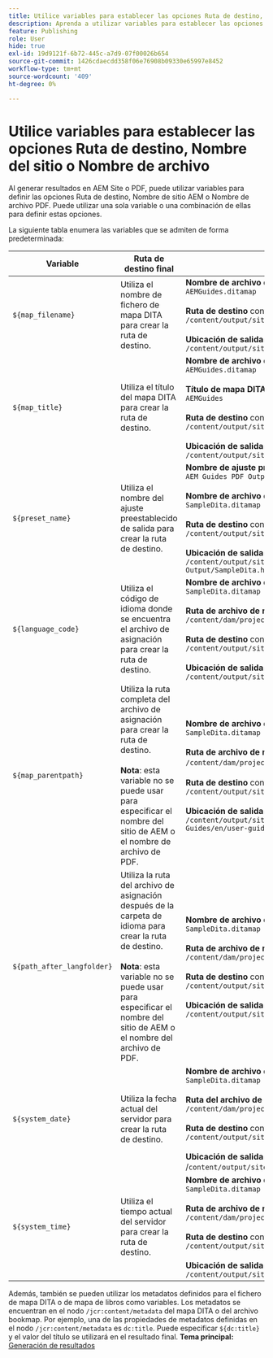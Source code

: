 ```yaml
---
title: Utilice variables para establecer las opciones Ruta de destino, Nombre del sitio o Nombre de archivo
description: Aprenda a utilizar variables para establecer las opciones Ruta de destino, Nombre del sitio o Nombre de archivo. Conozca las variables listas para usarse admitidas en AEM Guides.
feature: Publishing
role: User
hide: true
exl-id: 19d9121f-6b72-445c-a7d9-07f00026b654
source-git-commit: 1426cdaecdd358f06e76908b09330e65997e8452
workflow-type: tm+mt
source-wordcount: '409'
ht-degree: 0%

---
```


# Utilice variables para establecer las opciones Ruta de destino, Nombre del sitio o Nombre de archivo


Al generar resultados en AEM Site o PDF, puede utilizar variables para definir las opciones Ruta de destino, Nombre de sitio AEM o Nombre de archivo PDF. Puede utilizar una sola variable o una combinación de ellas para definir estas opciones.

La siguiente tabla enumera las variables que se admiten de forma predeterminada:

| Variable | Ruta de destino final | Ejemplos |
| --- | --- | --- |
| `${map_filename}` | Utiliza el nombre de fichero de mapa DITA para crear la ruta de destino. | **Nombre de archivo de mapa DITA**:<br>`AEMGuides.ditamap`<br><br>**Ruta de destino** configurada como:<br>`/content/output/sites/${map_filename}`<br><br>**Ubicación de salida final**:<br>`/content/output/sites/aemGuides/AEMGuides.html` |
| `${map_title}` | Utiliza el título del mapa DITA para crear la ruta de destino. | **Nombre de archivo de mapa DITA**:<br>`AEMGuides.ditamap`<br><br>**Título de mapa DITA**:<br>`AEMGuides`<br><br>**Ruta de destino** configurada como:<br>`/content/output/sites/${map_title}`<br><br>**Ubicación de salida final**:<br>`/content/output/sites/AEMGuides/AEMGuides.html` |
| `${preset_name}` | Utiliza el nombre del ajuste preestablecido de salida para crear la ruta de destino. | **Nombre de ajuste preestablecido de salida**:<br>`AEM Guides PDF Output`<br><br>**Nombre de archivo de mapa DITA**:<br>`SampleDita.ditamap`<br><br>**Ruta de destino** configurada como:<br>`/content/output/sites/${preset_name}`<br><br>**Ubicación de salida final**:<br>`/content/output/sites/AEM Guides PDF Output/SampleDita.html` |
| `${language_code}` | Utiliza el código de idioma donde se encuentra el archivo de asignación para crear la ruta de destino. | **Nombre de archivo de mapa DITA**:<br>`SampleDita.ditamap`<br><br>**Ruta de archivo de mapa DITA**:<br>`/content/dam/projects/AEM-Guides/en/user-guide/`<br><br>**Ruta de destino** configurada como:<br>`/content/output/sites/${language_code}`<br><br>**Ubicación de salida final**:<br>`/content/output/sites/en/SampleDita.html` |
| `${map_parentpath}` | Utiliza la ruta completa del archivo de asignación para crear la ruta de destino.<br><br>**Nota**: esta variable no se puede usar para especificar el nombre del sitio de AEM o el nombre de archivo de PDF. | **Nombre de archivo de mapa DITA**:<br>`SampleDita.ditamap`<br><br>**Ruta de archivo de mapa DITA**:<br>`/content/dam/projects/AEM-Guides/en/user-guide`/<br><br>**Ruta de destino** configurada como:<br>`/content/output/sites/${map_parentpath}`<br><br>**Ubicación de salida final**:<br>`/content/output/sites/content/dam/projects/AEM-Guides/en/user-guide/SampleDita.html` |
| `${path_after_langfolder}` | Utiliza la ruta del archivo de asignación después de la carpeta de idioma para crear la ruta de destino.<br><br>**Nota**: esta variable no se puede usar para especificar el nombre del sitio de AEM o el nombre del archivo de PDF. | **Nombre de archivo de mapa DITA**:<br>`SampleDita.ditamap`<br><br>**Ruta de archivo de mapa DITA**:<br>`/content/dam/projects/AEM-Guides/en/user-guide/`<br><br>**Ruta de destino** configurada como:<br>`/content/output/sites/${path\_after\_langfolder}`<br><br>**Ubicación de salida final**:<br>`/content/output/sites/user-guide/SampleDita.html` |
| `${system_date}` | Utiliza la fecha actual del servidor para crear la ruta de destino. | **Nombre de archivo de mapa DITA**: <br> `SampleDita.ditamap` <br><br> **Ruta del archivo de mapa DITA:** <br> `/content/dam/projects/AEM-Guides/en/user-guide/` <br><br> **Ruta de destino** configurada como: <br> `/content/output/sites/${system_date}` <br> <br> **Ubicación de salida final:** <br> /`content/output/sites/08252023/SampleDita.html` |
| `${system_time}` | Utiliza el tiempo actual del servidor para crear la ruta de destino. | **Nombre de archivo de mapa DITA:** <br>`SampleDita.ditamap` <br> <br> **Ruta de archivo de mapa DITA:** <br>`/content/dam/projects/AEM-Guides/en/user-guide/` <br><Br>**Ruta de destino** configurada como: <br> `/content/output/sites/${system_time}`<br><br>**Ubicación de salida final:**<br>`/content/output/sites/055612/SampleDita.html` |

Además, también se pueden utilizar los metadatos definidos para el fichero de mapa DITA o de mapa de libros como variables. Los metadatos se encuentran en el nodo `/jcr:content/metadata` del mapa DITA o del archivo bookmap. Por ejemplo, una de las propiedades de metadatos definidas en el nodo `/jcr:content/metadata` es `dc:title`. Puede especificar `${dc:title}` y el valor del título se utilizará en el resultado final.
**Tema principal:**[ Generación de resultados](generate-output.md)
